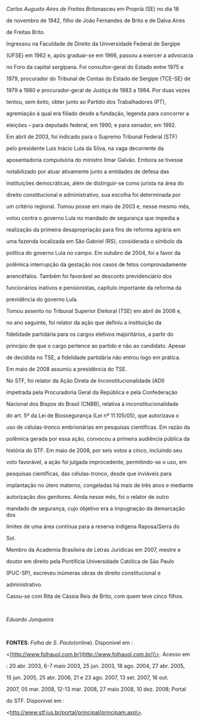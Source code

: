 

 



*Carlos Augusto Aires de Freitas Brito*nasceu em Propriá (SE) no dia 18

de novembro de 1942, filho de João Fernandes de Brito e de Dalva Aires

de Freitas Brito.



Ingressou na Faculdade de Direito da Universidade Federal de Sergipe

(UFSE) em 1962 e, após graduar-se em 1966, passou a exercer a advocacia

no Foro da capital sergipana. Foi consultor-geral do Estado entre 1975 e

1979, procurador do Tribunal de Contas do Estado de Sergipe (TCE-SE) de

1979 a 1980 e procurador-geral de Justiça de 1983 a 1984. Por duas vezes

tentou, sem êxito, obter junto ao Partido dos Trabalhadores (PT),

agremiação à qual era filiado desde a fundação, legenda para concorrer a

eleições – para deputado federal, em 1990, e para senador, em 1992.



Em abril de 2003, foi indicado para o Supremo Tribunal Federal (STF)

pelo presidente Luís Inácio Lula da Silva, na vaga decorrente da

aposentadoria compulsória do ministro Ilmar Galvão. Embora se tivesse

notabilizado por atuar ativamente junto a entidades de defesa das

instituições democráticas, além de distinguir-se como jurista na área do

direito constitucional e administrativo, sua escolha foi determinada por

um critério regional. Tomou posse em maio de 2003 e, nesse mesmo mês,

votou contra o governo Lula no mandado de segurança que impedia a

realização da primeira desapropriação para fins de reforma agrária em

uma fazenda localizada em São Gabriel (RS), considerada o símbolo da

política do governo Lula no campo. Em outubro de 2004, foi a favor da

polêmica interrupção da gestação nos casos de fetos comprovadamente

anencéfalos. Também foi favorável ao desconto previdenciário dos

funcionários inativos e pensionistas, capítulo importante da reforma da

previdência do governo Lula.



Tomou assento no Tribunal Superior Eleitoral (TSE) em abril de 2006 e,

no ano seguinte, foi relator da ação que definiu a instituição da

fidelidade partidária para os cargos eletivos majoritários, a partir do

princípio de que o cargo pertence ao partido e não ao candidato. Apesar

de decidida no TSE, a fidelidade partidária não entrou logo em prática.

Em maio de 2008 assumiu a presidência do TSE.



No STF, foi relator da Ação Direta de Inconstitucionalidade (ADI)

impetrada pela Procuradoria Geral da República e pela Confederação

Nacional dos Bispos do Brasil (CNBB), relativa à inconstitucionalidade

do art. 5º da Lei de Biossegurança (Lei nº 11.105/05), que autorizava o

uso de células-tronco embrionárias em pesquisas científicas. Em razão da

polêmica gerada por essa ação, convocou a primeira audiência pública da

história do STF. Em maio de 2008, por seis votos a cinco, incluindo seu

voto favorável, a ação foi julgada improcedente, permitindo-se o uso, em

pesquisas científicas, das células-tronco, desde que inviáveis para

implantação no útero materno, congeladas há mais de três anos e mediante

autorização dos genitores. Ainda nesse mês, foi o relator de outro

mandado de segurança, cujo objetivo era a impugnação da demarcação dos

limites de uma área contínua para a reserva indígena Raposa/Serra do

Sol.



Membro da Academia Brasileira de Letras Jurídicas em 2007, mestre e

doutor em direito pela Pontifícia Universidade Católica de São Paulo

(PUC-SP), escreveu inúmeras obras de direito constitucional e

administrativo.



Casou-se com Rita de Cássia Reis de Brito, com quem teve cinco filhos.



     



*Eduardo Junqueira*



 



**FONTES**: *Folha de S. Paulo*(online). Disponível em :

\<[http://www.folhauol.com.br](http://www.folhauol.com.br/)\>. Acesso em

: 20 abr. 2003, 6-7 maio 2003, 25 jun. 2003, 18 ago. 2004, 27 abr. 2005,

15 jun. 2005, 25 abr. 2006, 21 e 23 ago. 2007, 13 set. 2007, 16 out.

2007, 05 mar. 2008, 12-13 mar. 2008, 27 maio 2008, 10 dez. 2008; Portal

do STF. Disponível em :

\<http://www.stf.jus.br/portal/principal/principam.asp\>.



     



          



  



                                 

